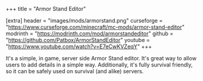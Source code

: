 +++
title = "Armor Stand Editor"

[extra]
header = "images/mods/armorstand.png"
curseforge = "https://www.curseforge.com/minecraft/mc-mods/armor-stand-editor"
modrinth = "https://modrinth.com/mod/armorstandeditor"
github = "https://github.com/Patbox/ArmorStandEditor"
youtube = "https://www.youtube.com/watch?v=E7eCwKVZeqY"
+++

It's a simple, in game, server side Armor Stand editor. It's great way to allow users to add details in a simple way. Additionally, it's fully survival friendly, so it can be safely used on survival (and alike) servers.